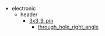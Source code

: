 * electronic
  * header
    * [3x3_9_pin](electronic/header/3x3_9_pin)
      * [through_hole_right_angle](electronic/header/3x3_9_pin/through_hole_right_angle)
